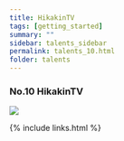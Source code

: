 ```yaml
---
title: HikakinTV
tags: [getting_started]
summary: ""
sidebar: talents_sidebar
permalink: talents_10.html
folder: talents
---
```



### No.10 HikakinTV

![](https://yt3.ggpht.com/ytc/AKedOLT_4QR3oddR_gy_wJMIpGPdjJTuaeBRTbcsPzicYQ=s176-c-k-c0x00ffffff-no-rj)







{% include links.html %}
